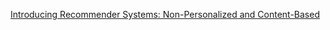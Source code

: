 [Introducing Recommender Systems: Non-Personalized and Content-Based](
https://www.coursera.org/learn/recommender-systems-introduction/lecture/0ExG1/intro-to-recommender-systems)

